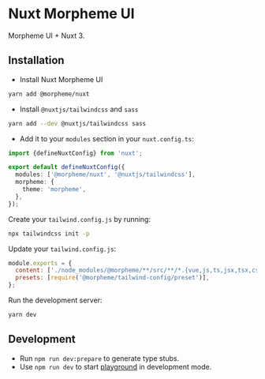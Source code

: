 # Nuxt Morpheme UI

Morpheme UI + Nuxt 3.

## Installation

- Install Nuxt Morpheme UI

```bash
yarn add @morpheme/nuxt
```

- Install `@nuxtjs/tailwindcss` and `sass`

```bash
yarn add --dev @nuxtjs/tailwindcss sass
```

- Add it to your `modules` section in your `nuxt.config.ts`:

```ts
import {defineNuxtConfig} from 'nuxt';

export default defineNuxtConfig({
  modules: ['@morpheme/nuxt', '@nuxtjs/tailwindcss'],
  morpheme: {
    theme: 'morpheme',
  },
});
```

Create your `tailwind.config.js` by running:

```bash
npx tailwindcss init -p
```

Update your `tailwind.config.js`:

```js
module.exports = {
  content: ['./node_modules/@morpheme/**/src/**/*.{vue,js,ts,jsx,tsx,css}'],
  presets: [require('@morpheme/tailwind-config/preset')],
};
```

Run the development server:

```bash
yarn dev
```

## Development

- Run `npm run dev:prepare` to generate type stubs.
- Use `npm run dev` to start [playground](./playground) in development mode.
